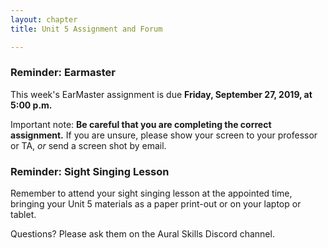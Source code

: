 ```yaml
---
layout: chapter
title: Unit 5 Assignment and Forum

---
```


### Reminder: Earmaster 

This week's EarMaster assignment is due **Friday, September 27, 2019, at 5:00 p.m.**

Important note: **Be careful that you are completing the correct assignment.** If you are unsure, please show your screen to your professor or TA, *or* send a screen shot by email. 

### Reminder: Sight Singing Lesson 

Remember to attend your sight singing lesson at the appointed time, bringing your Unit 5 materials as a paper print-out or on your laptop or tablet. 

Questions? Please ask them on the Aural Skills Discord channel.